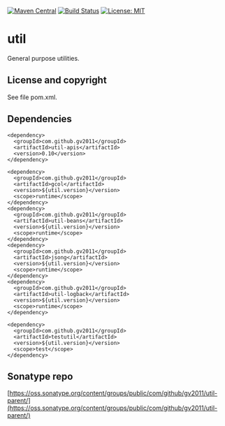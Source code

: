 [![Maven Central](https://img.shields.io/maven-central/v/com.github.gv2011/util-parent.svg)](https://repo1.maven.org/maven2/com/github/gv2011/util-parent/)
[![Build Status](https://travis-ci.org/gv2011/util.svg?branch=dev)](https://travis-ci.org/gv2011/util)
[![License: MIT](https://img.shields.io/badge/License-MIT-green.svg)](https://opensource.org/licenses/MIT)

# util

General purpose utilities.

## License and copyright

See file pom.xml.

## Dependencies

    <dependency>
      <groupId>com.github.gv2011</groupId>
      <artifactId>util-apis</artifactId>
      <version>0.10</version>
    </dependency>
    
    <dependency>
      <groupId>com.github.gv2011</groupId>
      <artifactId>gcol</artifactId>
      <version>${util.version}</version>
      <scope>runtime</scope>
    </dependency>
    <dependency>
      <groupId>com.github.gv2011</groupId>
      <artifactId>util-beans</artifactId>
      <version>${util.version}</version>
      <scope>runtime</scope>
    </dependency>
    <dependency>
      <groupId>com.github.gv2011</groupId>
      <artifactId>jsong</artifactId>
      <version>${util.version}</version>
      <scope>runtime</scope>
    </dependency>
    <dependency>
      <groupId>com.github.gv2011</groupId>
      <artifactId>util-logback</artifactId>
      <version>${util.version}</version>
      <scope>runtime</scope>
    </dependency>
    
    <dependency>
      <groupId>com.github.gv2011</groupId>
      <artifactId>testutil</artifactId>
      <version>${util.version}</version>
      <scope>test</scope>
    </dependency>


## Sonatype repo

[https://oss.sonatype.org/content/groups/public/com/github/gv2011/util-parent/](https://oss.sonatype.org/content/groups/public/com/github/gv2011/util-parent/)